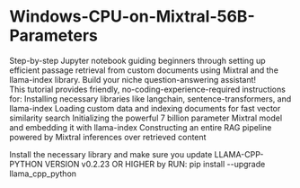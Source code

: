 # Windows-CPU-on-Mixtral-56B-Parameters
Step-by-step Jupyter notebook guiding beginners through setting up efficient passage retrieval from custom documents using Mixtral and the llama-index library. Build your niche question-answering assistant!  
This tutorial provides friendly, no-coding-experience-required instructions for:
Installing necessary libraries like langchain, sentence-transformers, and llama-index
Loading custom data and indexing documents for fast vector similarity search
Initializing the powerful 7 billion parameter Mixtral model and embedding it with llama-index
Constructing an entire RAG pipeline powered by Mixtral inferences over retrieved content

Install the necessary library and make sure you update LLAMA-CPP-PYTHON VERSION v0.2.23 OR HIGHER by RUN: pip install --upgrade llama_cpp_python
